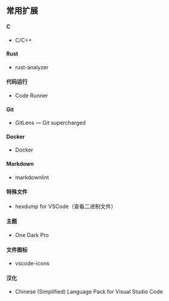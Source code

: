 ## 常用扩展

#### C

- C/C++

#### Rust

- rust-analyzer

#### 代码运行

- Code Runner

#### Git

- GitLens — Git supercharged

#### Docker

- Docker

#### Markdown

- markdownlint

#### 特殊文件

- hexdump for VSCode（查看二进制文件）

#### 主题

- One Dark Pro

#### 文件图标

- vscode-icons

#### 汉化

- Chinese (Simplified) Language Pack for Visual Studio Code


